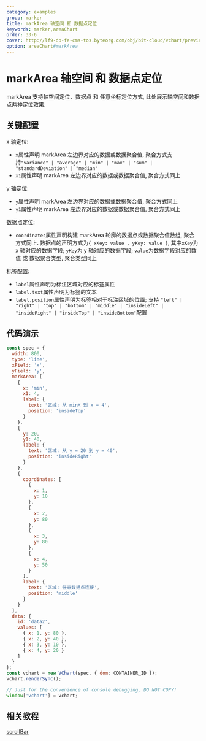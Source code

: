 ```yaml
---
category: examples
group: marker
title: markArea 轴空间 和 数据点定位
keywords: marker,areaChart
order: 33-6
cover: http://lf9-dp-fe-cms-tos.byteorg.com/obj/bit-cloud/vchart/preview/marker/mark-area-multi.png
option: areaChart#markArea
---
```


# markArea 轴空间 和 数据点定位

markArea 支持轴空间定位、数据点 和 任意坐标定位方式, 此处展示轴空间和数据点两种定位效果.

## 关键配置

x 轴定位:

- `x`属性声明 markArea 左边界对应的数据或数据聚合值, 聚合方式支持`"variance" | "average" | "min" | "max" | "sum" | "standardDeviation" | "median"`
- `x1`属性声明 markArea 左边界对应的数据或数据聚合值, 聚合方式同上

y 轴定位:

- `y`属性声明 markArea 左边界对应的数据或数据聚合值, 聚合方式同上
- `y1`属性声明 markArea 左边界对应的数据或数据聚合值, 聚合方式同上

数据点定位:

- `coordinates`属性声明构建 markArea 轮廓的数据点或数据聚合值数组, 聚合方式同上. 数据点的声明方式为`{ xKey: value , yKey: value }`, 其中`xKey`为 x 轴对应的数据字段; `yKey`为 y 轴对应的数据字段; `value`为数据字段对应的数值 或 数据聚合类型, 聚合类型同上

标签配置:

- `label`属性声明为标注区域对应的标签属性
- `label.text`属性声明为标签的文本
- `label.position`属性声明为标签相对于标注区域的位置; 支持 `"left" | "right" | "top" | "bottom" | "middle" | "insideLeft" | "insideRight" | "insideTop" | "insideBottom"`配置

## 代码演示

```javascript livedemo
const spec = {
  width: 800,
  type: 'line',
  xField: 'x',
  yField: 'y',
  markArea: [
    {
      x: 'min',
      x1: 4,
      label: {
        text: '区域: 从 minX 到 x = 4',
        position: 'insideTop'
      }
    },
    {
      y: 20,
      y1: 40,
      label: {
        text: '区域: 从 y = 20 到 y = 40',
        position: 'insideRight'
      }
    },
    {
      coordinates: [
        {
          x: 1,
          y: 10
        },
        {
          x: 2,
          y: 80
        },
        {
          x: 3,
          y: 80
        },
        {
          x: 4,
          y: 50
        }
      ],
      label: {
        text: '区域: 任意数据点连接',
        position: 'middle'
      }
    }
  ],
  data: {
    id: 'data2',
    values: [
      { x: 1, y: 80 },
      { x: 2, y: 40 },
      { x: 3, y: 10 },
      { x: 4, y: 20 }
    ]
  }
};
const vchart = new VChart(spec, { dom: CONTAINER_ID });
vchart.renderSync();

// Just for the convenience of console debugging, DO NOT COPY!
window['vchart'] = vchart;
```

## 相关教程

[scrollBar](link)
